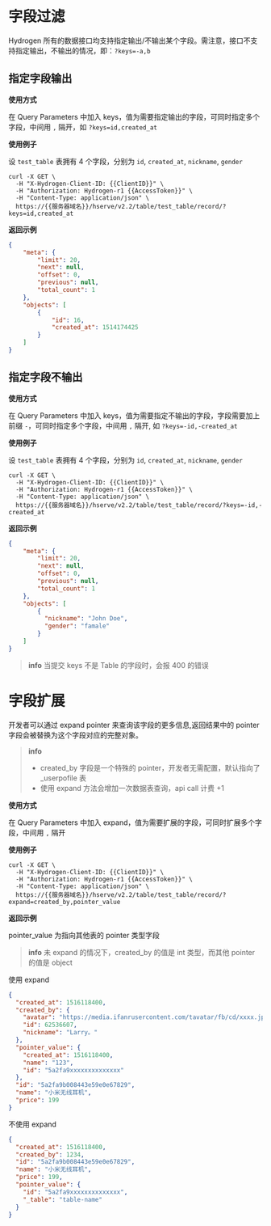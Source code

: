 # 字段过滤

Hydrogen 所有的数据接口均支持指定输出/不输出某个字段。需注意，接口不支持指定输出，不输出的情况，即：`?keys=-a,b`

## 指定字段输出

**使用方式**

在 Query Parameters 中加入 keys，值为需要指定输出的字段，可同时指定多个字段，中间用 `,` 隔开，如 `?keys=id,created_at`

**使用例子**

设 `test_table` 表拥有 4 个字段，分别为 `id`, `created_at`, `nickname`, `gender` 

```shell
curl -X GET \
  -H "X-Hydrogen-Client-ID: {{ClientID}}" \
  -H "Authorization: Hydrogen-r1 {{AccessToken}}" \
  -H "Content-Type: application/json" \
  https://{{服务器域名}}/hserve/v2.2/table/test_table/record/?keys=id,created_at
```

**返回示例**

```json
{
    "meta": {
        "limit": 20,
        "next": null,
        "offset": 0,
        "previous": null,
        "total_count": 1
    },
    "objects": [
        {
            "id": 16,
            "created_at": 1514174425
        }
    ]
}
```

## 指定字段不输出

**使用方式**

在 Query Parameters 中加入 keys，值为需要指定不输出的字段，字段需要加上前缀 `-`，可同时指定多个字段，中间用 `,` 隔开, 如 `?keys=-id,-created_at`

**使用例子**

设 `test_table` 表拥有 4 个字段，分别为 `id`, `created_at`, `nickname`, `gender` 

```shell
curl -X GET \
  -H "X-Hydrogen-Client-ID: {{ClientID}}" \
  -H "Authorization: Hydrogen-r1 {{AccessToken}}" \
  -H "Content-Type: application/json" \
  https://{{服务器域名}}/hserve/v2.2/table/test_table/record/?keys=-id,-created_at
```

**返回示例**

```json
{
    "meta": {
        "limit": 20,
        "next": null,
        "offset": 0,
        "previous": null,
        "total_count": 1
    },
    "objects": [
        {
          "nickname": "John Doe",
          "gender": "famale"
        }
    ]
}
```

> **info**
> 当提交 keys 不是 Table 的字段时，会报 400 的错误

# 字段扩展

开发者可以通过 expand pointer 来查询该字段的更多信息,返回结果中的 pointer 字段会被替换为这个字段对应的完整对象。

> **info**
> - created_by 字段是一个特殊的 pointer，开发者无需配置，默认指向了 _userpofile 表
> - 使用 expand 方法会增加一次数据表查询，api call 计费 +1

**使用方式**

在 Query Parameters 中加入 expand，值为需要扩展的字段，可同时扩展多个字段，中间用 `,` 隔开

**使用例子**

```shell
curl -X GET \
  -H "X-Hydrogen-Client-ID: {{ClientID}}" \
  -H "Authorization: Hydrogen-r1 {{AccessToken}}" \
  -H "Content-Type: application/json" \
  https://{{服务器域名}}/hserve/v2.2/table/test_table/record/?expand=created_by,pointer_value
```

**返回示例**

pointer_value 为指向其他表的 pointer 类型字段

> **info**
> 未 expand 的情况下，created_by 的值是 int 类型，而其他 pointer 的值是 object

使用 expand
```json
{
  "created_at": 1516118400,
  "created_by": {
    "avatar": "https://media.ifanrusercontent.com/tavatar/fb/cd/xxxx.jpg",
    "id": 62536607,
    "nickname": "Larry。"
  },
  "pointer_value": {
    "created_at": 1516118400,
    "name": "123",
    "id": "5a2fa9xxxxxxxxxxxxxx"
  },
  "id": "5a2fa9b008443e59e0e67829",
  "name": "小米无线耳机",
  "price": 199
}
```

不使用 expand
```json
{
  "created_at": 1516118400,
  "created_by": 1234,
  "id": "5a2fa9b008443e59e0e67829",
  "name": "小米无线耳机",
  "price": 199,
  "pointer_value": {
    "id": "5a2fa9xxxxxxxxxxxxxx",
    "_table": "table-name"
  }
}
```
